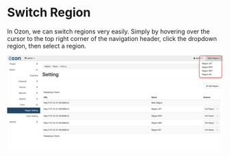 # Switch Region

In Ozon, we can switch regions very easily. Simply by hovering over the cursor to the top right corner of the navigation header, click the dropdown region, then select a region.  


![switchregion](assets/images/centralized-region/move-region.png)
